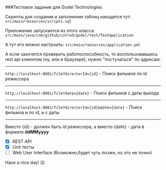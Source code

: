 ###Тестовое задание для Godel Technologies 

Скрипты для создания и заполнения таблиц находятся тут:
`src/main/resources/scripts.sql`

Приложение запускается из этого класса:
`src/main/java/com/github/cotrod/godel/test/TestApplication`

А тут его можно настроить:
`src/main/resources/application.yml`

А если захочется проверить работоспособность, то воспользовавшись rest api клиентом (ну, или в браузере), нужно "постучаться" по адресам:
___
`http://localhost:8081/film?directorId={id}` - Поиск фильмов по id режиссера
___
`http://localhost:8081/film?date={date}` - Поиск фильмов с даты выхода
___
`http://localhost:8081/film?directorId={id}&date={date}` - Поиск фильмов и по id, и с даты
___
Вместо {id} - должен быть id режиссера, а вместо {date} - дата в формате **ddMMyyyy**

- [X] REST API
- [X] Unit тесты
- [ ] Web User Interface (Возможно,будет чуть позже, но это не точно)

Have a nice day! :wink:
